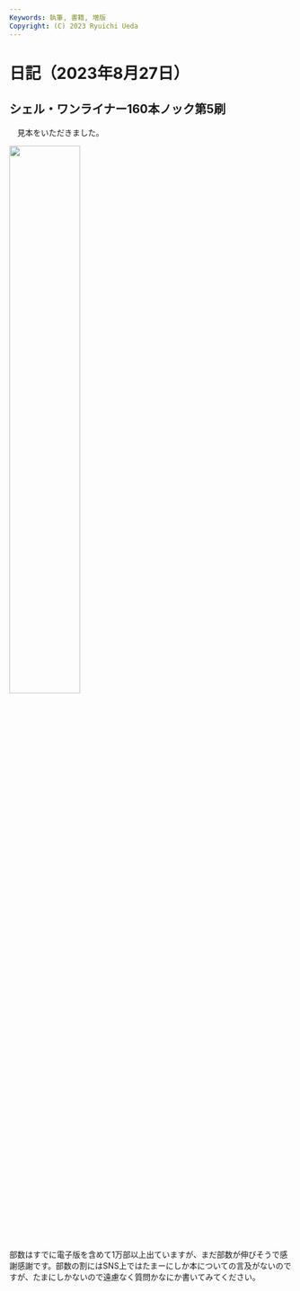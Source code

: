 ```yaml
---
Keywords: 執筆, 書籍, 増版
Copyright: (C) 2023 Ryuichi Ueda
---
```


# 日記（2023年8月27日）

## シェル・ワンライナー160本ノック第5刷

　見本をいただきました。

<img width="50%" src="https://mi.shellgei.org/files/webpublic-867f0c19-4f5d-4dcf-a2ac-41e5870269fc" />

部数はすでに電子版を含めて1万部以上出ていますが、まだ部数が伸びそうで感謝感謝です。部数の割にはSNS上ではたまーにしか本についての言及がないのですが、たまにしかないので遠慮なく質問かなにか書いてみてください。
